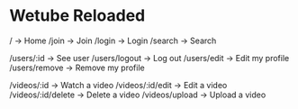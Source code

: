 # Wetube Reloaded

/ -> Home
/join -> Join
/login -> Login
/search -> Search

/users/:id -> See user
/users/logout -> Log out
/users/edit -> Edit my profile
/users/remove -> Remove my profile

/videos/:id -> Watch a video
/videos/:id/edit -> Edit a video
/videos/:id/delete -> Delete a video
/videos/upload -> Upload a video
